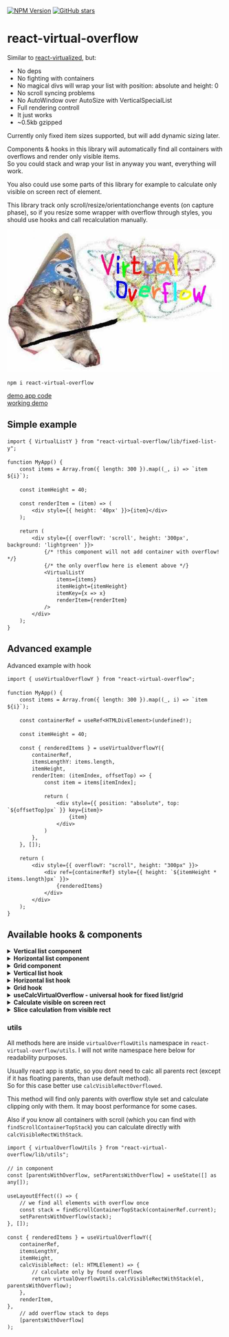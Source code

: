 [![NPM Version](https://badge.fury.io/js/react-virtual-overflow.svg?style=flat)](https://www.npmjs.com/package/react-virtual-overflow)
[![GitHub stars](https://img.shields.io/github/stars/Morglod/react-virtual-overflow.svg?style=social&label=Star)](https://gitHub.com/Morglod/react-virtual-overflow/)

# react-virtual-overflow

Similar to [react-virtualized](https://github.com/bvaughn/react-virtualized), but:

-   No deps
-   No fighting with containers
-   No magical divs will wrap your list with position: absolute and height: 0
-   No scroll syncing problems
-   No AutoWindow over AutoSize with VerticalSpecialList
-   Full rendering controll
-   It just works
-   ~0.5kb gzipped

Currently only fixed item sizes supported, but will add dynamic sizing later.

Components & hooks in this library will automatically find all containers with overflows and render only visible items.  
So you could stack and wrap your list in anyway you want, everything will work.

You also could use some parts of this library for example to calculate only visible on screen rect of element.

This library track only scroll/resize/orientationchange events (on capture phase), so if you resize some wrapper with overflow through styles, you should use hooks and call recalculation manually.

![](./important.jpg)

```
npm i react-virtual-overflow
```

[demo app code](src/examples/demo.tsx)  
[working demo](https://morglod.github.io/react-virtual-overflow/)

## Simple example

```tsx
import { VirtualListY } from "react-virtual-overflow/lib/fixed-list-y";

function MyApp() {
    const items = Array.from({ length: 300 }).map((_, i) => `item ${i}`);

    const itemHeight = 40;

    const renderItem = (item) => (
        <div style={{ height: '40px' }}>{item}</div>
    );

    return (
        <div style={{ overflowY: 'scroll', height: '300px', background: 'lightgreen' }}>
            {/* !this component will not add container with overflow! */}
            {/* the only overflow here is element above */}
            <VirtualListY
                items={items}
                itemHeight={itemHeight}
                itemKey={x => x}
                renderItem={renderItem}
            />
        </div>
    );
}
```

## Advanced example

Advanced example with hook

```tsx
import { useVirtualOverflowY } from "react-virtual-overflow";

function MyApp() {
    const items = Array.from({ length: 300 }).map((_, i) => `item ${i}`);

    const containerRef = useRef<HTMLDivElement>(undefined!);

    const itemHeight = 40;

    const { renderedItems } = useVirtualOverflowY({
        containerRef,
        itemsLengthY: items.length,
        itemHeight,
        renderItem: (itemIndex, offsetTop) => {
            const item = items[itemIndex];
            
            return (
                <div style={{ position: "absolute", top: `${offsetTop}px` }} key={item}>
                    {item}
                </div>
            )
        },
    }, []);

    return (
        <div style={{ overflowY: "scroll", height: "300px" }}>
            <div ref={containerRef} style={{ height: `${itemHeight * items.length}px` }}>
                {renderedItems}
            </div>
        </div>
    );
}
```

## Available hooks & components

<details>
<summary>
<b>Vertical list component</b>
</summary>

<br>

This component is used to render vertical list

```tsx
import { VirtualListY } from "react-virtual-overflow/lib/fixed-list-y";

type VirtualListYProps<ItemT> = {
    items: ItemT[],
    itemHeight: number,
    // used to calculate react key when rendering
    itemKey: (item: ItemT, itemIndex: number) => string,
    overscanItemsCount?: number,
    renderItem: (item: ItemT, itemIndex: number, contentTopOffset: number) => React.ReactNode,
    calcVisibleRect?: VirtualOverflowCalcVisibleRectFn
};

function MyApp() {
    const items = Array.from({ length: 300 }).map((_, i) => `item ${i}`);

    const itemHeight = 40;

    const renderItem = (item) => (
        <div style={{ height: '40px' }}>{item}</div>
    );

    return (
        <div style={{ overflowY: 'scroll', height: '300px', background: 'lightgreen' }}>
            <VirtualListY
                items={items}
                itemHeight={itemHeight}
                itemKey={x => x}
                renderItem={renderItem}
            />
        </div>
    );
}
```

</details>


<details>
<summary>
<b>Horizontal list component</b>
</summary>

<br>

This component is used to render horizontal list

```tsx
import { VirtualListX } from "react-virtual-overflow/lib/fixed-list-x";

type VirtualListXProps<ItemT> = {
    items: ItemT[],
    itemWidth: number,
    itemKey: (item: ItemT, itemIndex: number) => string,
    overscanItemsCount?: number,
    renderItem: (item: ItemT, itemIndex: number, contentTopOffset: number) => React.ReactNode,
    calcVisibleRect?: VirtualOverflowCalcVisibleRectFn
};

function MyApp() {
    const items = Array.from({ length: 300 }).map((_, i) => `item ${i}`);

    const itemWidth = 40;

    const renderItem = (item) => (
        <div style={{ width: '40px' }}>{item}</div>
    );

    return (
        <div style={{ overflowX: 'scroll', height: '300px', background: 'lightgreen' }}>
            <VirtualListX
                items={items}
                itemWidth={itemWidth}
                itemKey={x => x}
                renderItem={renderItem}
            />
        </div>
    );
}
```

</details>


<details>
<summary>
<b>Grid component</b>
</summary>

<br>

This component is used to render grid

```tsx
import { VirtualGrid } from "react-virtual-overflow/lib/fixed-grid";

type VirtualGridProps<ItemT> = {
    // rows
    items: ItemT[][],
    columnsNum: number,
    itemWidth: number,
    itemHeight: number,
    itemKey: (item: ItemT, itemIndexX: number, itemIndexY: number) => string,
    overscanItemsCount?: number,
    renderItem: (item: ItemT, itemIndexX: number, leftOffsetPx: number, itemIndexY: number, topOffsetPx: number) => React.ReactNode,
    calcVisibleRect?: VirtualOverflowCalcVisibleRectFn
};

function GridExample() {
    const items = itemsGrid;

    return (
        <div style={{ overflowY: 'scroll', height: '300px', background: 'lightgreen' }}>
            <VirtualGrid
                items={items}
                columnsNum={300}
                itemWidth={40}
                itemHeight={80}
                itemKey={x => x}
                overscanItemsCount={3}
                renderItem={item => <div style={{ width: '40px', height: '80px' }}>{item}</div>}
            />
        </div>
    );
}
```

</details>


<details>
<summary>
<b>Vertical list hook</b>
</summary>

<br>

`useVirtualOverflowY` hook that computes and renders vertical list

It accepts this params:

```ts
type UseVirtualOverflowParamsY = {
    // reference to container with elements (not scroll)
    containerRef: React.MutableRefObject<HTMLElement>;

    // total num of items
    itemsLengthY: number;

    // how to render each item
    renderItem: (itemIndex: number, contentTopOffsetPx: number) => React.ReactNode;

    // height of one item in pixels
    itemHeight: number;

    // how much items should be rendered beyond visible border
    // default=3
    overscanItemsCount?: number;

    // function to calculate visible rect (check utils for other options)
    calcVisibleRect?: CalcVisibleRectFn;
};
```

And returns:

```ts
{
    renderedItems: React.Node[],

    // method that will force update calculations
    updateViewRect: () => void,
}
```

</details>


<details>
<summary>
<b>Horizontal list hook</b>
</summary>

<br>

`useVirtualOverflowX` hook that computes and renders horizontal list

It accepts this params:

```ts
type UseVirtualOverflowParamsX = {
    // reference to container with elements (not scroll)
    containerRef: React.MutableRefObject<HTMLElement>;

    // total num of items
    itemsLengthX: number;

    // how to render each item
    renderItem: (itemIndex: number, contentLeftOffsetPx: number) => React.ReactNode;

    // width of one item in pixels
    itemWidth: number;

    // how much items should be rendered beyond visible border
    // default=3
    overscanItemsCount?: number;

    // function to calculate visible rect (check utils for other options)
    calcVisibleRect?: CalcVisibleRectFn;
};
```

And returns:

```ts
{
    renderedItems: React.Node[],

    // method that will force update calculations
    updateViewRect: () => void,
}
```

</details>


<details>
<summary>
<b>Grid hook</b>
</summary>

<br>

`useVirtualOverflowGrid` hook that computes and renders grid

It accepts this params:

```ts
type UseVirtualOverflowParamsGrid = {
    // reference to container with elements (not scroll)
    containerRef: React.MutableRefObject<HTMLElement>;

    // total num of items horizontal
    itemsLengthX: number;

    // total num of items vertical
    itemsLengthY: number;

    // how to render each item
    renderItem: (itemIndexX: number, leftOffsetPx: number, itemIndexY: number, topOffsetPx: number) => React.ReactNode;

    // width of one item in pixels
    itemWidth: number;

    // height of one item in pixels
    itemHeight: number;

    // how much items should be rendered beyond visible border
    // default=3
    overscanItemsCount?: number;

    // function to calculate visible rect (check utils for other options)
    calcVisibleRect?: CalcVisibleRectFn;
};
```

And returns:

```ts
{
    renderedItems: React.Node[],

    // method that will force update calculations
    updateViewRect: () => void,
}
```

</details>


<details>
<summary>
<b>useCalcVirtualOverflow - universal hook for fixed list/grid</b>
</summary>

<br>

`useCalcVirtualOverflow` hook that computes visible rect at calculates slice of items that should be rendered

It could be used if you want to render items manually, and you need only slice calculated

It accepts this params:

```ts
type UseVirtualOverflowParams = {
    containerRef: React.MutableRefObject<HTMLElement>,
    itemsLengthX?: number,
    itemsLengthY?: number,
    /** if undefined, then horizontal calculation will be skipped */
    itemWidth?: number,
    /** if undefined, then vertical calculation will be skipped */
    itemHeight?: number,
    /** default=3 */
    overscanItemsCount?: number,
    calcVisibleRect?: VirtualOverflowCalcVisibleRectFn,
};
```

And returns:

```ts
{
    itemSlice: {
        topStartIndex: number;
        lengthY: number;
        leftStartIndex: number;
        lengthX: number;
    };
    updateViewRect: () => void;
}
```

</details>


<details>
<summary>
<b>Calculate visible on screen rect</b>
</summary>

<br>

`virtualOverflowCalcVisibleRect` method will calculate on screen visible rect of some element

It accepts this params:

```ts
function virtualOverflowCalcVisibleRect(element: HTMLElement): {
    top: number;
    left: number;
    bottom: number;
    right: number;
    contentOffsetTop: number;
    contentOffsetLeft: number;
    contentVisibleHeight: number;
    contentVisibleWidth: number;
};
```

</details>



<details>
<summary>
<b>Slice calculation from visible rect</b>
</summary>

<br>

`virtualOverflowCalcItems` method will calculate slice of items from visible rect

You can pass here horizontal and vertical values from "calcVisibleRect" method.

This method is axis-agnostic, so you just first calculate vertical data by passing vertical coords of rect, and then (if you need) horizontal.

```ts
function virtualOverflowCalcItems(
    contentOffsetStartPx: number,
    contentVisibleSizePx: number,
    itemSize: number,
    overscanItemsCount: number,
    itemsLength: number
);

// returns
{
    // index of starting item that should be rendered (including overscan)
    itemStart: number,
    // total count of items (including start & end overscan)
    itemLen: number
};

// Example for vertical slice calculation:
const visibleRect = calcVisibleRect(containerRef.current);
const verticalSlice = virtualOverflowCalcItems(
    visibleRect.contentOffsetTop,
    visibleRect.contentVisibleHeight,
    itemHeight,
    overscanItemsCount,
    itemsLengthY
);
```

</details>

### utils

All methods here are inside `virtualOverflowUtils` namespace in `react-virtual-overflow/utils`. I will not write namespace here below for readability purposes.

Usually react app is static, so you dont need to calc all parents rect (except if it has floating parents, than use default method).  
So for this case better use `calcVisibleRectOverflowed`.

This method will find only parents with overflow style set and calculate clipping only with them. It may boost performance for some cases.

Also if you know all containers with scroll (which you can find with `findScrollContainerTopStack`) you can calculate directly with `calcVisibleRectWithStack`.

```tsx
import { virtualOverflowUtils } from "react-virtual-overflow/lib/utils";

// in component
const [parentsWithOverflow, setParentsWithOverflow] = useState([] as any[]);

useLayoutEffect(() => {
    // we find all elements with overflow once
    const stack = findScrollContainerTopStack(containerRef.current);
    setParentsWithOverflow(stack);
}, []);

const { renderedItems } = useVirtualOverflowY({
    containerRef,
    itemsLengthY,
    itemHeight,
    calcVisibleRect: (el: HTMLElement) => {
        // calculate only by found overflows
        return virtualOverflowUtils.calcVisibleRectWithStack(el, parentsWithOverflow);
    },
    renderItem,
},
    // add overflow stack to deps
    [parentsWithOverflow]
);
```
